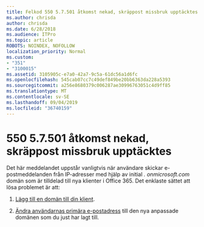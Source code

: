 ```yaml
---
title: Felkod 550 5.7.501 åtkomst nekad, skräppost missbruk upptäcktes
ms.author: chrisda
author: chrisda
ms.date: 6/28/2018
ms.audience: ITPro
ms.topic: article
ROBOTS: NOINDEX, NOFOLLOW
localization_priority: Normal
ms.custom:
- "351"
- "3100015"
ms.assetid: 3105905c-e7a0-42a7-9c5a-61dc56a1d6fc
ms.openlocfilehash: 545cab07cc7c49def849be20bb6363da228a5393
ms.sourcegitcommit: a256e8680379c006287ae30996763051c4d9ff85
ms.translationtype: MT
ms.contentlocale: sv-SE
ms.lasthandoff: 09/04/2019
ms.locfileid: "36740159"
---
```

# <a name="550-57501-access-denied-spam-abuse-detected"></a>550 5.7.501 åtkomst nekad, skräppost missbruk upptäcktes

Det här meddelandet uppstår vanligtvis när användare skickar e-postmeddelanden från IP-adresser med hjälp av initial *. onmicrosoft.com* domän som är tilldelad till nya klienter i Office 365. Det enklaste sättet att lösa problemet är att:

1. [Lägg till en domän till din klient](https://docs.microsoft.com//office365/admin/setup/add-domain).

2. [Ändra användarnas primära e-postadress](https://docs.microsoft.com//office365/admin/add-users/change-a-user-name-and-email-address) till den nya anpassade domänen som du just har lagt till.
